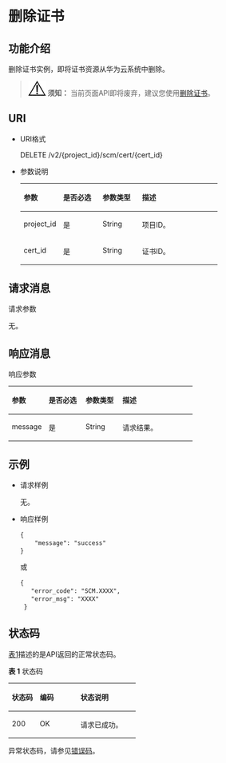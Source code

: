 # 删除证书<a name="scm_02_0025"></a>

## 功能介绍<a name="zh-cn_topic_0000001123293529_s1731a14fb0144c79bf0fa90c694f34f7"></a>

删除证书实例，即将证书资源从华为云系统中删除。

>![](public_sys-resources/icon-notice.gif) **须知：** 
>当前页面API即将废弃，建议您使用[删除证书](https://support.huaweicloud.com/api-scm/DeleteCertificate.html)。

## URI<a name="zh-cn_topic_0000001123293529_se70c3e5518a04f60b06032524dddfef4"></a>

-   URI格式

    DELETE /v2/\{project\_id\}/scm/cert/\{cert\_id\}

-   参数说明

    <a name="zh-cn_topic_0000001123293529_t982da1e0196d4ec1a28d1fbff2cc8191"></a>
    <table><thead align="left"><tr id="zh-cn_topic_0000001123293529_r6e963322c1e740d181726d2f0e91df5a"><th class="cellrowborder" valign="top" width="20%" id="mcps1.1.5.1.1"><p id="zh-cn_topic_0000001123293529_a3b5bbe5a7f644fd3a74cecbfb3f7ed60"><a name="zh-cn_topic_0000001123293529_a3b5bbe5a7f644fd3a74cecbfb3f7ed60"></a><a name="zh-cn_topic_0000001123293529_a3b5bbe5a7f644fd3a74cecbfb3f7ed60"></a>参数</p>
    </th>
    <th class="cellrowborder" valign="top" width="20%" id="mcps1.1.5.1.2"><p id="zh-cn_topic_0000001123293529_p17780194511420"><a name="zh-cn_topic_0000001123293529_p17780194511420"></a><a name="zh-cn_topic_0000001123293529_p17780194511420"></a>是否必选</p>
    </th>
    <th class="cellrowborder" valign="top" width="20%" id="mcps1.1.5.1.3"><p id="zh-cn_topic_0000001123293529_p22024312421"><a name="zh-cn_topic_0000001123293529_p22024312421"></a><a name="zh-cn_topic_0000001123293529_p22024312421"></a>参数类型</p>
    </th>
    <th class="cellrowborder" valign="top" width="40%" id="mcps1.1.5.1.4"><p id="zh-cn_topic_0000001123293529_a6bb6f1fe56a2454982832e8d56d354d8"><a name="zh-cn_topic_0000001123293529_a6bb6f1fe56a2454982832e8d56d354d8"></a><a name="zh-cn_topic_0000001123293529_a6bb6f1fe56a2454982832e8d56d354d8"></a>描述</p>
    </th>
    </tr>
    </thead>
    <tbody><tr id="zh-cn_topic_0000001123293529_r69bf37b65d3f446eab7b3f4d1b2fcec0"><td class="cellrowborder" valign="top" width="20%" headers="mcps1.1.5.1.1 "><p id="zh-cn_topic_0000001123293529_ae42d73592f58424ea93a11e52d2478dd"><a name="zh-cn_topic_0000001123293529_ae42d73592f58424ea93a11e52d2478dd"></a><a name="zh-cn_topic_0000001123293529_ae42d73592f58424ea93a11e52d2478dd"></a>project_id</p>
    </td>
    <td class="cellrowborder" valign="top" width="20%" headers="mcps1.1.5.1.2 "><p id="zh-cn_topic_0000001123293529_p978054513425"><a name="zh-cn_topic_0000001123293529_p978054513425"></a><a name="zh-cn_topic_0000001123293529_p978054513425"></a>是</p>
    </td>
    <td class="cellrowborder" valign="top" width="20%" headers="mcps1.1.5.1.3 "><p id="zh-cn_topic_0000001123293529_p162014316424"><a name="zh-cn_topic_0000001123293529_p162014316424"></a><a name="zh-cn_topic_0000001123293529_p162014316424"></a>String</p>
    </td>
    <td class="cellrowborder" valign="top" width="40%" headers="mcps1.1.5.1.4 "><p id="zh-cn_topic_0000001123293529_a1314869d2dc147b38461e037d622f7b4"><a name="zh-cn_topic_0000001123293529_a1314869d2dc147b38461e037d622f7b4"></a><a name="zh-cn_topic_0000001123293529_a1314869d2dc147b38461e037d622f7b4"></a>项目ID。</p>
    </td>
    </tr>
    <tr id="zh-cn_topic_0000001123293529_row14572622121712"><td class="cellrowborder" valign="top" width="20%" headers="mcps1.1.5.1.1 "><p id="zh-cn_topic_0000001123293529_p10714192312175"><a name="zh-cn_topic_0000001123293529_p10714192312175"></a><a name="zh-cn_topic_0000001123293529_p10714192312175"></a>cert_id</p>
    </td>
    <td class="cellrowborder" valign="top" width="20%" headers="mcps1.1.5.1.2 "><p id="zh-cn_topic_0000001123293529_p18714623191710"><a name="zh-cn_topic_0000001123293529_p18714623191710"></a><a name="zh-cn_topic_0000001123293529_p18714623191710"></a>是</p>
    </td>
    <td class="cellrowborder" valign="top" width="20%" headers="mcps1.1.5.1.3 "><p id="zh-cn_topic_0000001123293529_p1520124311422"><a name="zh-cn_topic_0000001123293529_p1520124311422"></a><a name="zh-cn_topic_0000001123293529_p1520124311422"></a>String</p>
    </td>
    <td class="cellrowborder" valign="top" width="40%" headers="mcps1.1.5.1.4 "><p id="zh-cn_topic_0000001123293529_p16714152318177"><a name="zh-cn_topic_0000001123293529_p16714152318177"></a><a name="zh-cn_topic_0000001123293529_p16714152318177"></a>证书ID。</p>
    </td>
    </tr>
    </tbody>
    </table>


## 请求消息<a name="zh-cn_topic_0000001123293529_seb7b7901701247fab30a59b76f1c7f93"></a>

请求参数

无。

## 响应消息<a name="zh-cn_topic_0000001123293529_sfadd53a5f4714e8f87811818d62d0296"></a>

响应参数

<a name="zh-cn_topic_0000001123293529_t98d238e10953421e84a073707024c329"></a>
<table><thead align="left"><tr id="zh-cn_topic_0000001123293529_r144a2c52c5054c6d9243eb2ef3875a21"><th class="cellrowborder" valign="top" width="20%" id="mcps1.1.5.1.1"><p id="zh-cn_topic_0000001123293529_a9156e0b03f054d4e8547e0787f88a51b"><a name="zh-cn_topic_0000001123293529_a9156e0b03f054d4e8547e0787f88a51b"></a><a name="zh-cn_topic_0000001123293529_a9156e0b03f054d4e8547e0787f88a51b"></a>参数</p>
</th>
<th class="cellrowborder" valign="top" width="20%" id="mcps1.1.5.1.2"><p id="zh-cn_topic_0000001123293529_p162271154164219"><a name="zh-cn_topic_0000001123293529_p162271154164219"></a><a name="zh-cn_topic_0000001123293529_p162271154164219"></a>是否必选</p>
</th>
<th class="cellrowborder" valign="top" width="20%" id="mcps1.1.5.1.3"><p id="zh-cn_topic_0000001123293529_p1351165116424"><a name="zh-cn_topic_0000001123293529_p1351165116424"></a><a name="zh-cn_topic_0000001123293529_p1351165116424"></a>参数类型</p>
</th>
<th class="cellrowborder" valign="top" width="40%" id="mcps1.1.5.1.4"><p id="zh-cn_topic_0000001123293529_a0097000016b14857972b7929bcaaa038"><a name="zh-cn_topic_0000001123293529_a0097000016b14857972b7929bcaaa038"></a><a name="zh-cn_topic_0000001123293529_a0097000016b14857972b7929bcaaa038"></a>描述</p>
</th>
</tr>
</thead>
<tbody><tr id="zh-cn_topic_0000001123293529_r3c4af7b36e9240d197ab56255e37b83c"><td class="cellrowborder" valign="top" width="20%" headers="mcps1.1.5.1.1 "><p id="zh-cn_topic_0000001123293529_p5938174741720"><a name="zh-cn_topic_0000001123293529_p5938174741720"></a><a name="zh-cn_topic_0000001123293529_p5938174741720"></a>message</p>
</td>
<td class="cellrowborder" valign="top" width="20%" headers="mcps1.1.5.1.2 "><p id="zh-cn_topic_0000001123293529_p102273547422"><a name="zh-cn_topic_0000001123293529_p102273547422"></a><a name="zh-cn_topic_0000001123293529_p102273547422"></a>是</p>
</td>
<td class="cellrowborder" valign="top" width="20%" headers="mcps1.1.5.1.3 "><p id="zh-cn_topic_0000001123293529_p65118518425"><a name="zh-cn_topic_0000001123293529_p65118518425"></a><a name="zh-cn_topic_0000001123293529_p65118518425"></a>String</p>
</td>
<td class="cellrowborder" valign="top" width="40%" headers="mcps1.1.5.1.4 "><p id="zh-cn_topic_0000001123293529_p7814132114917"><a name="zh-cn_topic_0000001123293529_p7814132114917"></a><a name="zh-cn_topic_0000001123293529_p7814132114917"></a>请求结果。</p>
</td>
</tr>
</tbody>
</table>

## 示例<a name="zh-cn_topic_0000001123293529_section67751049194716"></a>

-   请求样例

    无。


-   响应样例

    ```
    { 
        "message": "success"
    }
    ```

    或

    ```
    { 
       "error_code": "SCM.XXXX",  
       "error_msg": "XXXX"   
     }
    ```


## 状态码<a name="zh-cn_topic_0000001123293529_section3454223421"></a>

[表1](#zh-cn_topic_0000001123293529_scm_02_0014_zh-cn_topic_0079615001_table20596071)描述的是API返回的正常状态码。

**表 1**  状态码

<a name="zh-cn_topic_0000001123293529_scm_02_0014_zh-cn_topic_0079615001_table20596071"></a>
<table><thead align="left"><tr id="zh-cn_topic_0000001123293529_scm_02_0014_zh-cn_topic_0079615001_row9746163"><th class="cellrowborder" valign="top" width="22%" id="mcps1.2.4.1.1"><p id="zh-cn_topic_0000001123293529_scm_02_0014_p57545694203043"><a name="zh-cn_topic_0000001123293529_scm_02_0014_p57545694203043"></a><a name="zh-cn_topic_0000001123293529_scm_02_0014_p57545694203043"></a>状态码</p>
</th>
<th class="cellrowborder" valign="top" width="32%" id="mcps1.2.4.1.2"><p id="zh-cn_topic_0000001123293529_scm_02_0014_p4531342288"><a name="zh-cn_topic_0000001123293529_scm_02_0014_p4531342288"></a><a name="zh-cn_topic_0000001123293529_scm_02_0014_p4531342288"></a>编码</p>
</th>
<th class="cellrowborder" valign="top" width="46%" id="mcps1.2.4.1.3"><p id="zh-cn_topic_0000001123293529_scm_02_0014_p30689603203043"><a name="zh-cn_topic_0000001123293529_scm_02_0014_p30689603203043"></a><a name="zh-cn_topic_0000001123293529_scm_02_0014_p30689603203043"></a>状态说明</p>
</th>
</tr>
</thead>
<tbody><tr id="zh-cn_topic_0000001123293529_scm_02_0014_zh-cn_topic_0079615001_row48621261"><td class="cellrowborder" valign="top" width="22%" headers="mcps1.2.4.1.1 "><p id="zh-cn_topic_0000001123293529_scm_02_0014_zh-cn_topic_0079615001_p46008046"><a name="zh-cn_topic_0000001123293529_scm_02_0014_zh-cn_topic_0079615001_p46008046"></a><a name="zh-cn_topic_0000001123293529_scm_02_0014_zh-cn_topic_0079615001_p46008046"></a>200</p>
</td>
<td class="cellrowborder" valign="top" width="32%" headers="mcps1.2.4.1.2 "><p id="zh-cn_topic_0000001123293529_scm_02_0014_p7538425819"><a name="zh-cn_topic_0000001123293529_scm_02_0014_p7538425819"></a><a name="zh-cn_topic_0000001123293529_scm_02_0014_p7538425819"></a>OK</p>
</td>
<td class="cellrowborder" valign="top" width="46%" headers="mcps1.2.4.1.3 "><p id="zh-cn_topic_0000001123293529_scm_02_0014_zh-cn_topic_0079615001_p35664277"><a name="zh-cn_topic_0000001123293529_scm_02_0014_zh-cn_topic_0079615001_p35664277"></a><a name="zh-cn_topic_0000001123293529_scm_02_0014_zh-cn_topic_0079615001_p35664277"></a>请求已成功。</p>
</td>
</tr>
</tbody>
</table>

异常状态码，请参见[错误码](https://support.huaweicloud.com/api-scm/ErrorCode.html)。

